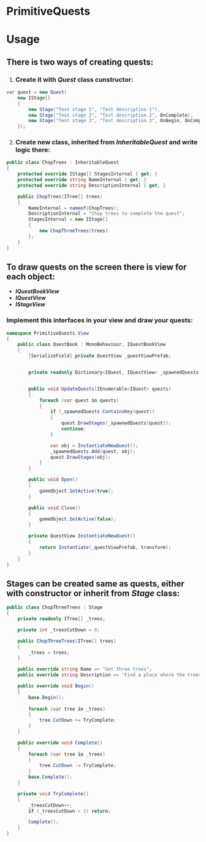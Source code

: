 # PrimitiveQuests

# **Usage**

## There is two ways of creating quests:
1. ### Create it with **_Quest_** class cunstructor:
``` csharp
var quest = new Quest(
    new IStage[]
    {
        new Stage("Test stage 1", "Test description 1"),
        new Stage("Test stage 2", "Test description 2", OnComplete),
        new Stage("Test stage 3", "Test description 3", OnBegin, OnComplete)
    });
```
2. ### Create new class, inherited from **_InheritableQuest_** and write logic there:
``` csharp
public class ChopTrees : InheritableQuest
{
    protected override IStage[] StagesInternal { get; }
    protected override string NameInternal { get; }
    protected override string DescriptionInternal { get; }

    public ChopTrees(ITree[] trees)
    {
        NameInternal = nameof(ChopTrees);
        DescriptionInternal = "Chop trees to complete the quest";
        StagesInternal = new IStage[]
        {
            new ChopThreeTrees(trees)
        };
    }
}
```

## To draw quests on the screen there is view for each object:
- **_IQuestBookView_**
- **_IQuestView_**
- **_IStageView_**

### Implement this interfaces in your view and draw your quests:
```csharp
namespace PrimitiveQuests.View
{
    public class QuestBook : MonoBehaviour, IQuestBookView
    {
        [SerializeField] private QuestView _questViewPrefab;


        private readonly Dictionary<IQuest, IQuestView> _spawnedQuests = new();


        public void UpdateQuests(IEnumerable<IQuest> quests)
        {
            foreach (var quest in quests)
            {
                if (_spawnedQuests.ContainsKey(quest))
                {
                    quest.DrawStages(_spawnedQuests[quest]);
                    continue;
                }

                var obj = InstantiateNewQuest();
                _spawnedQuests.Add(quest, obj);
                quest.DrawStages(obj);
            }
        }

        public void Open()
        {
            gameObject.SetActive(true);
        }

        public void Close()
        {
            gameObject.SetActive(false);
        }

        private QuestView InstantiateNewQuest()
        {
            return Instantiate(_questViewPrefab, transform);
        }
    }
}
```

## Stages can be created same as quests, either with constructor or inherit from **_Stage_** class:

``` csharp
public class ChopThreeTrees : Stage
{
    private readonly ITree[] _trees;

    private int _treesCutDown = 0;

    public ChopThreeTrees(ITree[] trees)
    {
        _trees = trees;
    }

    public override string Name => "Get three trees";
    public override string Description => "Find a place where the trees grow and chop three of it";

    public override void Begin()
    {
        base.Begin();
            
        foreach (var tree in _trees)
        {
            tree.CutDown += TryComplete;
        }
    }

    public override void Complete()
    {
        foreach (var tree in _trees)
        {
            tree.CutDown -= TryComplete;
        }
        base.Complete();
    }

    private void TryComplete()
    {
        _treesCutDown++;
        if (_treesCutDown < 3) return;

        Complete();
    }
}
```